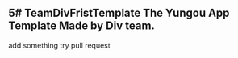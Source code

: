 5# TeamDivFristTemplate
The Yungou App Template Made by Div team.
-----
add something
try pull request